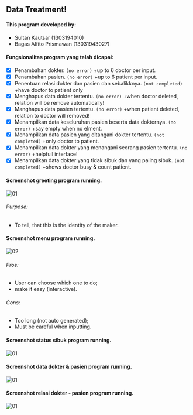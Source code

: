 ## Data Treatment!

#### This program developed by:
- Sultan Kautsar (1303194010)
- Bagas Alfito Prismawan (13031943027)

#### Fungsionalitas program yang telah dicapai:
- [x] Penambahan dokter. ```(no error)``` +up to 6 doctor per input.
- [x] Penambahan pasien. ```(no error)``` +up to 6 patient per input.
- [x] Penentuan relasi dokter dan pasien dan sebalikknya. ```(not completed)``` +have doctor to patient only
- [x] Menghapus data dokter tertentu. ```(no error)``` +when doctor deleted, relation will be remove automatically!
- [x] Manghapus data pasien tertentu. ```(no error)``` +when patient deleted, relation to doctor will removed!
- [x] Menampilkan data keseluruhan pasien beserta data dokternya. ```(no error)``` +say empty when no elment.
- [x] Menampilkan data pasien yang ditangani dokter tertentu. ```(not completed)``` +only doctor to patient.
- [x] Menampilkan data dokter yang menangani seorang pasien tertentu. ```(no error)``` +helpfull interface!
- [x] Menampilkan data dokter yang tidak sibuk dan yang paling sibuk. ```(not completed)``` +shows doctor busy & count patient.

#### Screenshot greeting program running. <br>
![01](https://github.com/svzax/TubesMultiLinklist_ASD_DataBerobat/blob/master/Data%20Berobat/img/1.png)
###### Purpose:
- To tell, that this is the identity of the maker.

#### Screenshot menu program running. <br>
![02](https://github.com/svzax/TubesMultiLinklist_ASD_DataBerobat/blob/master/Data%20Berobat/img/2.png)
###### Pros:
- User can choose which one to do;
- make it easy (interactive).
###### Cons:
- Too long (not auto generated);
- Must be careful when inputting.

#### Screenshot status sibuk program running. <br>
![01](https://github.com/svzax/TubesMultiLinklist_ASD_DataBerobat/blob/master/Data%20Berobat/img/3.png)

#### Screenshot data dokter & pasien program running. <br>
![01](https://github.com/svzax/TubesMultiLinklist_ASD_DataBerobat/blob/master/Data%20Berobat/img/4.png)

#### Screenshot relasi dokter - pasien program running. <br>
![01](https://github.com/svzax/TubesMultiLinklist_ASD_DataBerobat/blob/master/Data%20Berobat/img/5.png)
